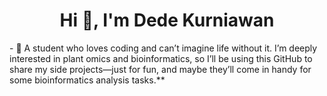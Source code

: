 <h1 align="center">Hi 👋, I'm Dede Kurniawan</h1>
- 🌱 A student who loves coding and can’t imagine life without it. I’m deeply interested in plant omics and bioinformatics, so I’ll be using this GitHub to share my side projects—just for fun, and maybe they’ll come in handy for some bioinformatics analysis tasks.**
